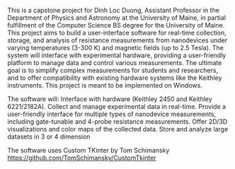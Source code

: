 This is a capstone project for Dinh Loc Duong, Assistant Professor in the Department of Physics and Astronomy at the University of Maine, in partial fulfillment of the Computer Science BS degree for the University of Maine. This project aims to build a user-interface software for real-time collection, storage, and analysis of resistance measurements from nanodevices under varying temperatures (3-300 K) and magnetic fields (up to 2.5 Tesla). The system will interface with experimental hardware, providing a user-friendly platform to manage data and control various measurements. The ultimate goal is to simplify complex measurements for students and researchers, and to offer compatibility with existing hardware systems like the Keithley instruments. This project is meant to be implemented on Windows.

The software will:
Interface with hardware (Keithley 2450 and Keithley 6221/2182A).
Collect and manage experimental data in real-time.
Provide a user-friendly interface for multiple types of nanodevice measurements, including gate-tunable and 4-probe resistance measurements.
Offer 2D/3D visualizations and color maps of the collected data.
Store and analyze large datasets in 3 or 4 dimension

The software uses Custom TKinter by Tom Schimansky
https://github.com/TomSchimansky/CustomTkinter
